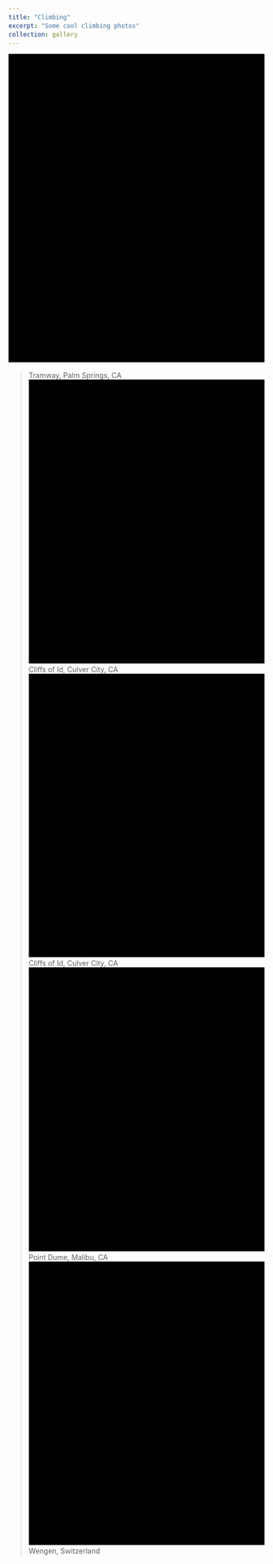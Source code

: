 ```yaml
---
title: "Climbing"
excerpt: "Some cool climbing photos"
collection: gallery
---
```


![tramway](/images/tram.png)
> Tramway, Palm Springs, CA
![cube](/images/cliffs.png)
> Cliffs of Id, Culver City, CA
![duoclimb](/images/duoclimb.png)
> Cliffs of Id, Culver City, CA
![ptdume](/images/ptdume.png)
> Point Dume, Malibu, CA
![wengen](/images/wengen.png)
> Wengen, Switzerland
